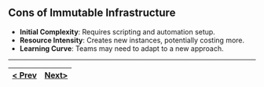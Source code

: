 ## Cons of Immutable Infrastructure

*   **Initial Complexity**: Requires scripting and automation setup.
*   **Resource Intensity**: Creates new instances, potentially costing more.
*   **Learning Curve**: Teams may need to adapt to a new approach.

---
|[< Prev](s4.md) | [Next>](s7.md)|
|----------------|---------------|
<!-- pagebreak -->
